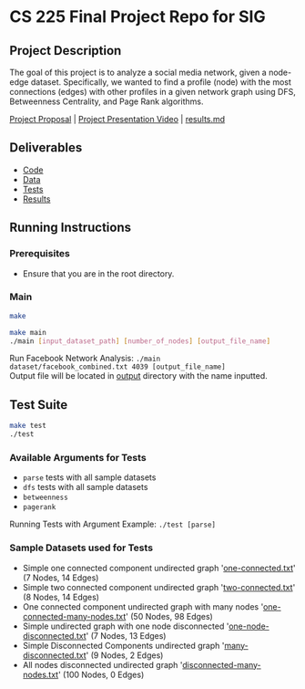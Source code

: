 # CS 225 Final Project Repo for SIG

## Project Description
The goal of this project is to analyze a social media network, given a node-edge dataset. Specifically, we wanted to find a profile (node) with the most connections (edges) with other profiles in a given network graph using DFS, Betweenness Centrality, and Page Rank algorithms.

[Project Proposal](TeamDocs/ProjectProposal.md) | 
[Project Presentation Video](TeamDocs/Presentation_Video.mp4) | 
[results.md](TeamDocs/results.md)

## Deliverables 
- [Code](src)
- [Data](dataset)
- [Tests](tests)
- [Results](output)

## Running Instructions 

### Prerequisites
- Ensure that you are in the root directory.

### Main
```bash
make
```
```bash
make main
./main [input_dataset_path] [number_of_nodes] [output_file_name]
```
Run Facebook Network Analysis: <code>./main dataset/facebook_combined.txt 4039 [output_file_name]</code>
<br>
Output file will be located in [output](output) directory with the name inputted.

## Test Suite
```bash
make test
./test
```
### Available Arguments for Tests
- `parse` tests with all sample datasets
- `dfs` tests with all sample datasets
- `betweenness`
- `pagerank`

Running Tests with Argument Example: <code>./test [parse]</code>

### Sample Datasets used for Tests
- Simple one connected component undirected graph '[one-connected.txt](dataset/sample-data/one-connected.txt)' (7 Nodes, 14 Edges)
- Simple two connected component undirected graph '[two-connected.txt](dataset/sample-data/two-connected.txt)' (8 Nodes, 14 Edges)
- One connected component undirected graph with many nodes '[one-connected-many-nodes.txt](dataset/sample-data/one-connected-many-nodes.txt)' (50 Nodes, 98 Edges)
- Simple undirected graph with one node disconnected '[one-node-disconnected.txt](dataset/sample-data/one-node-disconnected.txt)' (7 Nodes, 13 Edges)
- Simple Disconnected Components undirected graph '[many-disconnected.txt](dataset/sample-data/many-disconnected.txt)' (9 Nodes, 2 Edges)
- All nodes disconnected undirected graph '[disconnected-many-nodes.txt](dataset/sample-data/disconnected-many-nodes.txt)' (100 Nodes, 0 Edges)


